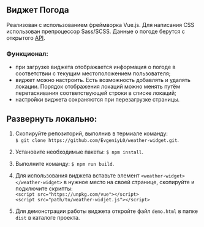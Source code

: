 ## Виджет Погода 
Реализован с использованием фреймворка Vue.js. Для написания CSS использован препроцессор Sass/SCSS. Данные о погоде берутся с открытого [API](https://openweathermap.org/api).  

### Функционал:
- при загрузке виджета отображается информация о погоде в соответствии с текущим местоположением пользователя;
- виджет можно настроить. Есть возможность добавлять и удалять локации. Порядок отображения локаций можно менять путём перетаскивания соответствующей строки в списке локаций;
- настройки виджета сохраняются при перезагрузке страницы.

## Развернуть локально:  
1. Скопируйте репозиторий, выполнив в термиале команду:  
`$ git clone https://github.com/EvgeniyL0/weather-widget.git`.  
  
2. Установите необходимые пакеты: `$ npm install`.  
  
3. Выполните команду: `$ npm run build`.  
  
4. Для использования виджета вставьте элемент `<weather-widget></weather-widget>` в нужное место на своей странице, скопируйте и подключите скрипты:  
`<script src="https://unpkg.com/vue"></script>`  
`<script src="path/to/weather-widjet.js"></script>`  

4. Для демонстрации работы виджета откройте файл `demo.html` в папке `dist` в каталоге проекта.  
